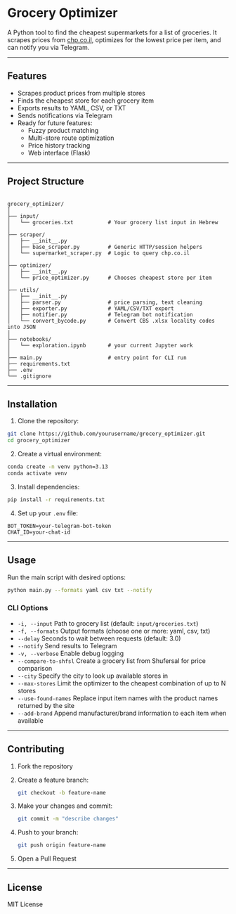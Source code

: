 # Grocery Optimizer

A Python tool to find the cheapest supermarkets for a list of groceries.
It scrapes prices from [chp.co.il](https://chp.co.il), optimizes for the lowest price per item, and can notify you via Telegram.

---

## Features

- Scrapes product prices from multiple stores
- Finds the cheapest store for each grocery item
- Exports results to YAML, CSV, or TXT
- Sends notifications via Telegram
- Ready for future features:
  - Fuzzy product matching
  - Multi-store route optimization
  - Price history tracking
  - Web interface (Flask)

---

## Project Structure

```

grocery_optimizer/
│
├── input/
│   └── groceries.txt           # Your grocery list input in Hebrew
│
├── scraper/
│   ├── __init__.py
│   ├── base_scraper.py         # Generic HTTP/session helpers
│   └── supermarket_scraper.py  # Logic to query chp.co.il
│
├── optimizer/
│   ├── __init__.py
│   └── price_optimizer.py      # Chooses cheapest store per item
│
├── utils/
│   ├── __init__.py
│   ├── parser.py               # price parsing, text cleaning
│   ├── exporter.py             # YAML/CSV/TXT export
│   ├── notifier.py             # Telegram bot notification
│   └── convert_bycode.py       # Convert CBS .xlsx locality codes into JSON
│
├── notebooks/
│   └── exploration.ipynb       # your current Jupyter work
│
├── main.py                     # entry point for CLI run
├── requirements.txt
├── .env
└── .gitignore

````

---

## Installation

1. Clone the repository:

```bash
git clone https://github.com/yourusername/grocery_optimizer.git
cd grocery_optimizer
````

2. Create a virtual environment:

```bash
conda create -n venv python=3.13
conda activate venv
```

3. Install dependencies:

```bash
pip install -r requirements.txt
```

4. Set up your `.env` file:

```
BOT_TOKEN=your-telegram-bot-token
CHAT_ID=your-chat-id
```

---

## Usage

Run the main script with desired options:

```bash
python main.py --formats yaml csv txt --notify
```

### CLI Options

* `-i, --input`              Path to grocery list (default: `input/groceries.txt`)
* `-f, --formats`            Output formats (choose one or more: yaml, csv, txt)
* `--delay`                  Seconds to wait between requests (default: 3.0)
* `--notify`                 Send results to Telegram
* `-v, --verbose`            Enable debug logging
* `--compare-to-shfsl`       Create a grocery list from Shufersal for price comparison
* `--city`                   Specify the city to look up available stores in
* `--max-stores`             Limit the optimizer to the cheapest combination of up to N stores
* `--use-found-names`        Replace input item names with the product names returned by the site
* `--add-brand`              Append manufacturer/brand information to each item when available

---

## Contributing

1. Fork the repository
2. Create a feature branch:

   ```bash
   git checkout -b feature-name
   ```
3. Make your changes and commit:

   ```bash
   git commit -m "describe changes"
   ```
4. Push to your branch:

   ```bash
   git push origin feature-name
   ```
5. Open a Pull Request

---

## License

MIT License
